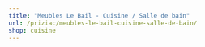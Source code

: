 ```yaml
---
title: "Meubles Le Bail - Cuisine / Salle de bain"
url: /priziac/meubles-le-bail-cuisine-salle-de-bain/
shop: cuisine
---
```

